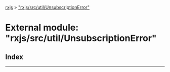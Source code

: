 [rxjs](../README.md) > ["rxjs/src/util/UnsubscriptionError"](../modules/_rxjs_src_util_unsubscriptionerror_.md)

# External module: "rxjs/src/util/UnsubscriptionError"

## Index

---

